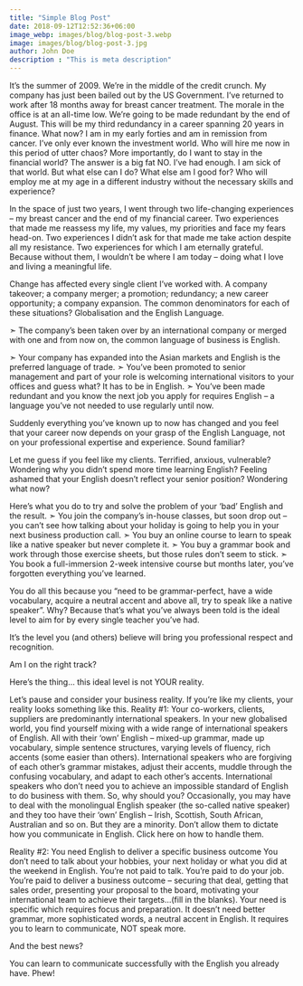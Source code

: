 ```yaml
---
title: "Simple Blog Post"
date: 2018-09-12T12:52:36+06:00
image_webp: images/blog/blog-post-3.webp
image: images/blog/blog-post-3.jpg
author: John Doe
description : "This is meta description"
---
```


It’s the summer of 2009. We’re in the middle of the credit crunch. My company has just been bailed out by the US Government. I’ve returned to work after 18 months away for breast cancer treatment. The morale in the office is at an all-time low. We’re going to be made redundant by the end of August. This will be my third redundancy in a career spanning 20 years in finance. What now? I am in my early forties and am in remission from cancer. I’ve only ever known the investment world. Who will hire me now in this period of utter chaos? More importantly, do I want to stay in the financial world? The answer is a big fat NO. I’ve had enough. I am sick of that world. But what else can I do? What else am I good for? Who will employ me at my age in a different industry without the necessary skills and experience?

In the space of just two years, I went through two life-changing experiences – my breast cancer and the end of my financial career. Two experiences that made me reassess my life, my values, my priorities and face my fears head-on. Two experiences I didn’t ask for that made me take action despite all my resistance. Two experiences for which I am eternally grateful. Because without them, I wouldn’t be where I am today – doing what I love and living a meaningful life.

Change has affected every single client I’ve worked with.
A company takeover; a company merger; a promotion; redundancy; a new career opportunity; a company expansion. The common denominators for each of these situations? Globalisation and the English Language.

➣ The company’s been taken over by an international company or merged with one and from now on, the common language of business is English.

➣ Your company has expanded into the Asian markets and English is the preferred language of trade. ➣ You’ve been promoted to senior management and part of your role is welcoming international visitors to your offices and guess what? It has to be in English. ➣ You’ve been made redundant and you know the next job you apply for requires English – a language you’ve not needed to use regularly until now.

Suddenly everything you’ve known up to now has changed and you feel that your career now depends on your grasp of the English Language, not on your professional expertise and experience. Sound familiar?

Let me guess if you feel like my clients. Terrified, anxious, vulnerable? Wondering why you didn’t spend more time learning English? Feeling ashamed that your English doesn’t reflect your senior position? Wondering what now?

Here’s what you do to try and solve the problem of your ‘bad’ English and the result. ➣ You join the company’s in-house classes, but soon drop out – you can’t see how talking about your holiday is going to help you in your next business production call. ➣ You buy an online course to learn to speak like a native speaker but never complete it. ➣ You buy a grammar book and work through those exercise sheets, but those rules don’t seem to stick. ➣ You book a full-immersion 2-week intensive course but months later, you’ve forgotten everything you’ve learned.

You do all this because you “need to be grammar-perfect, have a wide vocabulary, acquire a neutral accent and above all, try to speak like a native speaker”. Why? Because that’s what you’ve always been told is the ideal level to aim for by every single teacher you’ve had.

It’s the level you (and others) believe will bring you professional respect and recognition.

Am I on the right track?

Here’s the thing… this ideal level is not YOUR reality.

Let’s pause and consider your business reality. If you’re like my clients, your reality looks something like this. Reality #1: Your co-workers, clients, suppliers are predominantly international speakers. In your new globalised world, you find yourself mixing with a wide range of international speakers of English. All with their ‘own’ English – mixed-up grammar, made up vocabulary, simple sentence structures, varying levels of fluency, rich accents (some easier than others). International speakers who are forgiving of each other’s grammar mistakes, adjust their accents, muddle through the confusing vocabulary, and adapt to each other’s accents. International speakers who don’t need you to achieve an impossible standard of English to do business with them. So, why should you? Occasionally, you may have to deal with the monolingual English speaker (the so-called native speaker) and they too have their ‘own’ English – Irish, Scottish, South African, Australian and so on. But they are a minority. Don’t allow them to dictate how you communicate in English. Click here on how to handle them.

Reality #2: You need English to deliver a specific business outcome You don’t need to talk about your hobbies, your next holiday or what you did at the weekend in English. You’re not paid to talk. You’re paid to do your job. You’re paid to deliver a business outcome – securing that deal, getting that sales order, presenting your proposal to the board, motivating your international team to achieve their targets…(fill in the blanks). Your need is specific which requires focus and preparation. It doesn’t need better grammar, more sophisticated words, a neutral accent in English. It requires you to learn to communicate, NOT speak more.

And the best news?

You can learn to communicate successfully with the English you already have. Phew!

